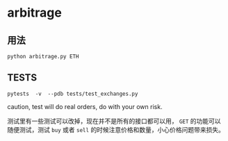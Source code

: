 # arbitrage

## 用法 ##

```
python arbitrage.py ETH
```

## TESTS ##

```
pytests  -v  --pdb tests/test_exchanges.py 
```

caution, test will do real orders, do with your own risk.

测试里有一些测试可以改掉，现在并不是所有的接口都可以用， `GET` 的功能可以随便测试，测试 `buy` 或者 `sell`
的时候注意价格和数量，小心价格问题带来损失。
